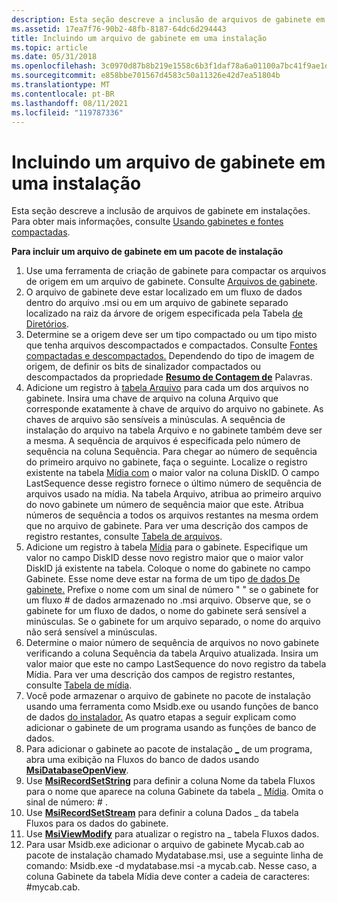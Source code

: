 ```yaml
---
description: Esta seção descreve a inclusão de arquivos de gabinete em instalações. Para obter mais informações, consulte Usando gabinetes e fontes compactadas.
ms.assetid: 17ea7f76-90b2-48fb-8187-64dc6d294443
title: Incluindo um arquivo de gabinete em uma instalação
ms.topic: article
ms.date: 05/31/2018
ms.openlocfilehash: 3c0970d87b8b219e1558c6b3f1daf78a6a01100a7bc41f9ae1dad51a25048b46
ms.sourcegitcommit: e858bbe701567d4583c50a11326e42d7ea51804b
ms.translationtype: MT
ms.contentlocale: pt-BR
ms.lasthandoff: 08/11/2021
ms.locfileid: "119787336"
---
```

# <a name="including-a-cabinet-file-in-an-installation"></a>Incluindo um arquivo de gabinete em uma instalação

Esta seção descreve a inclusão de arquivos de gabinete em instalações. Para obter mais informações, consulte [Usando gabinetes e fontes compactadas](using-cabinets-and-compressed-sources.md).

**Para incluir um arquivo de gabinete em um pacote de instalação**

1.  Use uma ferramenta de criação de gabinete para compactar os arquivos de origem em um arquivo de gabinete. Consulte [Arquivos de gabinete](cabinet-files.md).
2.  O arquivo de gabinete deve estar localizado em um fluxo de dados dentro do arquivo .msi ou em um arquivo de gabinete separado localizado na raiz da árvore de origem especificada pela Tabela [de Diretórios](directory-table.md).
3.  Determine se a origem deve ser um tipo compactado ou um tipo misto que tenha arquivos descompactados e compactados. Consulte [Fontes compactadas e descompactados.](compressed-and-uncompressed-sources.md) Dependendo do tipo de imagem de origem, de definir os bits de sinalizador compactados ou descompactados da propriedade [**Resumo de Contagem de**](word-count-summary.md) Palavras.
4.  Adicione um registro à [tabela Arquivo](file-table.md) para cada um dos arquivos no gabinete. Insira uma chave de arquivo na coluna Arquivo que corresponde exatamente à chave de arquivo do arquivo no gabinete. As chaves de arquivo são sensíveis a minúsculas. A sequência de instalação do arquivo na tabela Arquivo e no gabinete também deve ser a mesma. A sequência de arquivos é especificada pelo número de sequência na coluna Sequência. Para chegar ao número de sequência do primeiro arquivo no gabinete, faça o seguinte. Localize o registro existente na tabela [Mídia com](media-table.md) o maior valor na coluna DiskID. O campo LastSequence desse registro fornece o último número de sequência de arquivos usado na mídia. Na tabela Arquivo, atribua ao primeiro arquivo do novo gabinete um número de sequência maior que este. Atribua números de sequência a todos os arquivos restantes na mesma ordem que no arquivo de gabinete. Para ver uma descrição dos campos de registro restantes, consulte [Tabela de arquivos](file-table.md).
5.  Adicione um registro à tabela [Mídia](media-table.md) para o gabinete. Especifique um valor no campo DiskID desse novo registro maior que o maior valor DiskID já existente na tabela. Coloque o nome do gabinete no campo Gabinete. Esse nome deve estar na forma de um tipo [de dados De gabinete.](cabinet.md) Prefixe o nome com um sinal de número " " se o gabinete for um fluxo \# de dados armazenado no .msi arquivo. Observe que, se o gabinete for um fluxo de dados, o nome do gabinete será sensível a minúsculas. Se o gabinete for um arquivo separado, o nome do arquivo não será sensível a minúsculas.
6.  Determine o maior número de sequência de arquivos no novo gabinete verificando a coluna Sequência da tabela Arquivo atualizada. Insira um valor maior que este no campo LastSequence do novo registro da tabela Mídia. Para ver uma descrição dos campos de registro restantes, consulte [Tabela de mídia](media-table.md).
7.  Você pode armazenar o arquivo de gabinete no pacote de instalação usando uma ferramenta como Msidb.exe ou usando funções de banco de dados [do instalador.](database-functions.md) As quatro etapas a seguir explicam como adicionar o gabinete de um programa usando as funções de banco de dados.
8.  Para adicionar o gabinete ao pacote de instalação [ \_](-streams-table.md) de um programa, abra uma exibição na Fluxos do banco de dados usando [**MsiDatabaseOpenView**](/windows/desktop/api/Msiquery/nf-msiquery-msidatabaseopenviewa).
9.  Use [**MsiRecordSetString**](/windows/desktop/api/Msiquery/nf-msiquery-msirecordsetstringa) para definir a coluna Nome da tabela Fluxos para o nome que aparece na coluna Gabinete da tabela \_ [Mídia](media-table.md). Omita o sinal de número: \# .
10. Use [**MsiRecordSetStream**](/windows/desktop/api/Msiquery/nf-msiquery-msirecordsetstreama) para definir a coluna Dados \_ da tabela Fluxos para os dados do gabinete.
11. Use [**MsiViewModify**](/windows/desktop/api/Msiquery/nf-msiquery-msiviewmodify) para atualizar o registro na \_ tabela Fluxos dados.
12. Para usar Msidb.exe adicionar o arquivo de gabinete Mycab.cab ao pacote de instalação chamado Mydatabase.msi, use a seguinte linha de comando: Msidb.exe -d mydatabase.msi -a mycab.cab. Nesse caso, a coluna Gabinete da tabela Mídia deve conter a cadeia de caracteres: \#mycab.cab.

 

 



